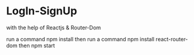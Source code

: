 # LogIn-SignUp
with the help of Reactjs &amp; Router-Dom

run a command npm install
then run a command npm install react-router-dom
then npm start
